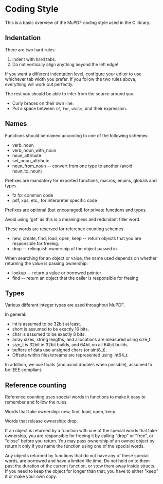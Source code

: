 # Coding Style

This is a basic overview of the MuPDF coding style used in the C library.

## Indentation

There are two hard rules:

1. Indent with hard tabs.
2. Do not vertically align anything beyond the left edge!

If you want a different indentation level, configure your editor to use
whichever tab width you prefer. If you follow the two rules above, everything
will work out perfectly.

The rest you should be able to infer from the source around you:

- Curly braces on their own line.
- Put a space between `if`, `for`, `while`, and their expression.

## Names

Functions should be named according to one of the following schemes:

- verb_noun
- verb_noun_with_noun
- noun_attribute
- set_noun_attribute
- noun_from_noun -- convert from one type to another (avoid noun_to_noun)

Prefixes are mandatory for exported functions, macros, enums, globals and
types.

- fz for common code
- pdf, xps, etc., for interpreter specific code

Prefixes are optional (but encouraged) for private functions and types.

Avoid using 'get' as this is a meaningless and redundant filler word.

These words are reserved for reference counting schemes:

- new, create, find, load, open, keep -- return objects that you are responsible for freeing.
- drop -- relinquish ownership of the object passed in.

When searching for an object or value, the name used depends on whether
returning the value is passing ownership:

- lookup -- return a value or borrowed pointer
- find -- return an object that the caller is responsible for freeing

## Types

Various different integer types are used throughout MuPDF.

In general:

- int is assumed to be 32bit at least.
- short is assumed to be exactly 16 bits.
- char is assumed to be exactly 8 bits.
- array sizes, string lengths, and allocations are measured using size_t.
- size_t is 32bit in 32bit builds, and 64bit on all 64bit builds.
- buffers of data use unsigned chars (or uint8_t).
- Offsets within files/streams are represented using int64_t.

In addition, we use floats (and avoid doubles when possible), assumed to be
IEEE compliant.

## Reference counting

Reference counting uses special words in functions to make it easy to remember
and follow the rules.

Words that take ownership: new, find, load, open, keep.

Words that release ownership: drop.

If an object is returned by a function with one of the special words that take
ownership, you are responsible for freeing it by calling "drop" or "free", or
"close" before you return. You may pass ownership of an owned object by return
it only if you name the function using one of the special words.

Any objects returned by functions that do not have any of these special words,
are borrowed and have a limited life time. Do not hold on to them past the
duration of the current function, or stow them away inside structs. If you need
to keep the object for longer than that, you have to either "keep" it or make
your own copy.
